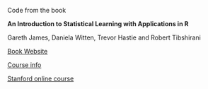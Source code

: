 Code from the book 

**An Introduction to Statistical Learning with Applications in R**

Gareth James, Daniela Witten, Trevor Hastie and Robert Tibshirani

[Book Website](http://www-bcf.usc.edu/~gareth/ISL/)


[Course info](http://www.alsharif.info/#!iom530/c21o7)

[Stanford online course](https://class.stanford.edu/courses/HumanitiesScience/StatLearning/Winter2014/about)


